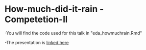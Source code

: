 # How-much-did-it-rain - Competetion-II

-You will find the code used for this talk in "eda_howmuchrain.Rmd"

-The presentation is [linked here](http://kpdir.github.io/how_much_did_it_rain/EDA/eda_howmuchrain.html)

